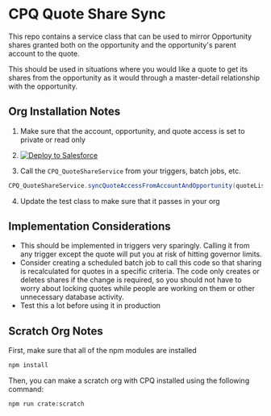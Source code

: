 # CPQ Quote Share Sync

This repo contains a service class that can be used to mirror Opportunity shares granted both on the opportunity and the opportunity's parent account to the quote.

This should be used in situations where you would like a quote to get its shares from the opportunity as it would through a master-detail relationship with the opportunity.

## Org Installation Notes

1. Make sure that the account, opportunity, and quote access is set to private or read only

2. <a href="https://githubsfdeploy.herokuapp.com?owner=dmgerow&repo=cpq-quote-share-sync&ref=main">
     <img alt="Deploy to Salesforce"
          src="https://raw.githubusercontent.com/afawcett/githubsfdeploy/master/deploy.png">
   </a>

3. Call the `CPQ_QuoteShareService` from your triggers, batch jobs, etc.

```java
CPQ_QuoteShareService.syncQuoteAccessFromAccountAndOpportunity(quoteList); //where quoteList is a list of quotes
```

4. Update the test class to make sure that it passes in your org

## Implementation Considerations

- This should be implemented in triggers very sparingly. Calling it from any trigger except the quote will put you at risk of hitting governor limits.
- Consider creating a scheduled batch job to call this code so that sharing is recalculated for quotes in a specific criteria. The code only creates or deletes shares if the change is required, so you should not have to worry about locking quotes while people are working on them or other unnecessary database activity.
- Test this a lot before using it in production

## Scratch Org Notes

First, make sure that all of the npm modules are installed

```bash
npm install
```

Then, you can make a scratch org with CPQ installed using the following command:

```bash
npm run crate:scratch
```
